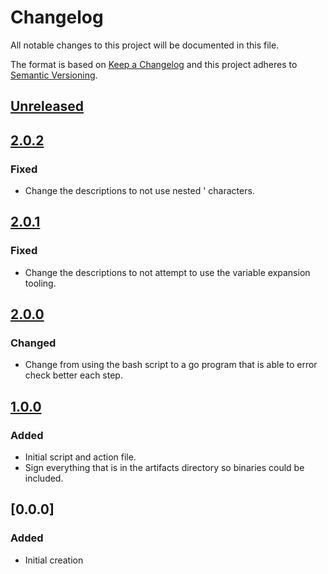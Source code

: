 <!--
SPDX-FileCopyrightText: 2021 Comcast Cable Communications Management, LLC
SPDX-License-Identifier: Apache-2.0
-->
# Changelog
All notable changes to this project will be documented in this file.

The format is based on [Keep a Changelog](http://keepachangelog.com/en/1.0.0/)
and this project adheres to [Semantic Versioning](http://semver.org/spec/v2.0.0.html).

## [Unreleased]

## [2.0.2]
### Fixed
- Change the descriptions to not use nested ' characters.

## [2.0.1]
### Fixed
- Change the descriptions to not attempt to use the variable expansion tooling.

## [2.0.0]
### Changed
- Change from using the bash script to a go program that is able to error check
  better each step.

## [1.0.0]
### Added
- Initial script and action file.
- Sign everything that is in the artifacts directory so binaries could be included.

## [0.0.0]
### Added
- Initial creation

[Unreleased]: https://github.com/xmidt-org/release-builder-action/compare/v2.0.2...HEAD
[2.0.2]: https://github.com/xmidt-org/release-builder-action/compare/v2.0.1...v2.0.2
[2.0.1]: https://github.com/xmidt-org/release-builder-action/compare/v2.0.0...v2.0.1
[2.0.0]: https://github.com/xmidt-org/release-builder-action/compare/v1.0.0...v2.0.0
[1.0.0]: https://github.com/xmidt-org/release-builder-action/compare/v0.0.0...v1.0.0
